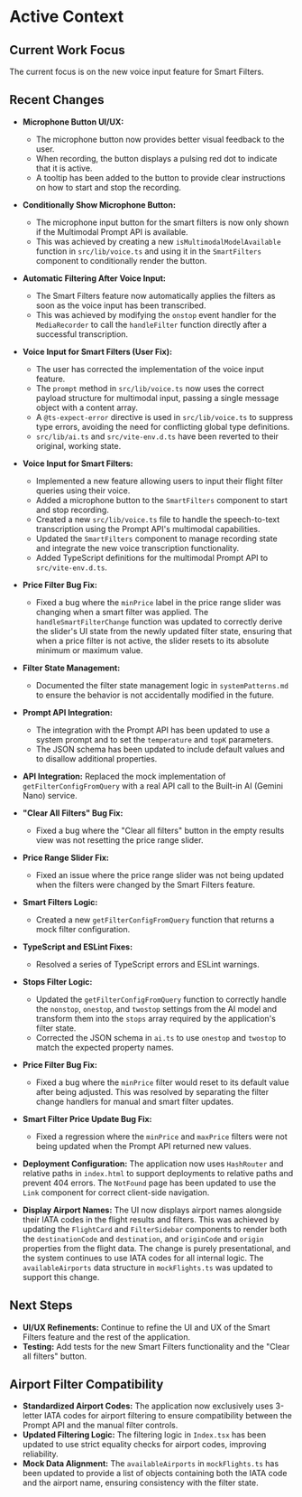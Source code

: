 # Active Context

## Current Work Focus

The current focus is on the new voice input feature for Smart Filters.

## Recent Changes

- **Microphone Button UI/UX:**
  - The microphone button now provides better visual feedback to the user.
  - When recording, the button displays a pulsing red dot to indicate that it is active.
  - A tooltip has been added to the button to provide clear instructions on how to start and stop the recording.

- **Conditionally Show Microphone Button:**
  - The microphone input button for the smart filters is now only shown if the Multimodal Prompt API is available.
  - This was achieved by creating a new `isMultimodalModelAvailable` function in `src/lib/voice.ts` and using it in the `SmartFilters` component to conditionally render the button.

- **Automatic Filtering After Voice Input:**
  - The Smart Filters feature now automatically applies the filters as soon as the voice input has been transcribed.
  - This was achieved by modifying the `onstop` event handler for the `MediaRecorder` to call the `handleFilter` function directly after a successful transcription.

- **Voice Input for Smart Filters (User Fix):**
  - The user has corrected the implementation of the voice input feature.
  - The `prompt` method in `src/lib/voice.ts` now uses the correct payload structure for multimodal input, passing a single message object with a content array.
  - A `@ts-expect-error` directive is used in `src/lib/voice.ts` to suppress type errors, avoiding the need for conflicting global type definitions.
  - `src/lib/ai.ts` and `src/vite-env.d.ts` have been reverted to their original, working state.

- **Voice Input for Smart Filters:**
  - Implemented a new feature allowing users to input their flight filter queries using their voice.
  - Added a microphone button to the `SmartFilters` component to start and stop recording.
  - Created a new `src/lib/voice.ts` file to handle the speech-to-text transcription using the Prompt API's multimodal capabilities.
  - Updated the `SmartFilters` component to manage recording state and integrate the new voice transcription functionality.
  - Added TypeScript definitions for the multimodal Prompt API to `src/vite-env.d.ts`.

- **Price Filter Bug Fix:**
  - Fixed a bug where the `minPrice` label in the price range slider was changing when a smart filter was applied. The `handleSmartFilterChange` function was updated to correctly derive the slider's UI state from the newly updated filter state, ensuring that when a price filter is not active, the slider resets to its absolute minimum or maximum value.
- **Filter State Management:**
  - Documented the filter state management logic in `systemPatterns.md` to ensure the behavior is not accidentally modified in the future.
- **Prompt API Integration:**
    - The integration with the Prompt API has been updated to use a system prompt and to set the `temperature` and `topK` parameters.
    - The JSON schema has been updated to include default values and to disallow additional properties.
- **API Integration:** Replaced the mock implementation of `getFilterConfigFromQuery` with a real API call to the Built-in AI (Gemini Nano) service.
- **"Clear All Filters" Bug Fix:**
    - Fixed a bug where the "Clear all filters" button in the empty results view was not resetting the price range slider.
- **Price Range Slider Fix:**
    - Fixed an issue where the price range slider was not being updated when the filters were changed by the Smart Filters feature.
- **Smart Filters Logic:**
    - Created a new `getFilterConfigFromQuery` function that returns a mock filter configuration.
- **TypeScript and ESLint Fixes:**
    - Resolved a series of TypeScript errors and ESLint warnings.
- **Stops Filter Logic:**
    - Updated the `getFilterConfigFromQuery` function to correctly handle the `nonstop`, `onestop`, and `twostop` settings from the AI model and transform them into the `stops` array required by the application's filter state.
    - Corrected the JSON schema in `ai.ts` to use `onestop` and `twostop` to match the expected property names.
- **Price Filter Bug Fix:**
    - Fixed a bug where the `minPrice` filter would reset to its default value after being adjusted. This was resolved by separating the filter change handlers for manual and smart filter updates.
- **Smart Filter Price Update Bug Fix:**
    - Fixed a regression where the `minPrice` and `maxPrice` filters were not being updated when the Prompt API returned new values.

- **Deployment Configuration:** The application now uses `HashRouter` and relative paths in `index.html` to support deployments to relative paths and prevent 404 errors. The `NotFound` page has been updated to use the `Link` component for correct client-side navigation.
- **Display Airport Names:** The UI now displays airport names alongside their IATA codes in the flight results and filters. This was achieved by updating the `FlightCard` and `FilterSidebar` components to render both the `destinationCode` and `destination`, and `originCode` and `origin` properties from the flight data. The change is purely presentational, and the system continues to use IATA codes for all internal logic. The `availableAirports` data structure in `mockFlights.ts` was updated to support this change.

## Next Steps

- **UI/UX Refinements:** Continue to refine the UI and UX of the Smart Filters feature and the rest of the application.
- **Testing:** Add tests for the new Smart Filters functionality and the "Clear all filters" button.

## Airport Filter Compatibility

- **Standardized Airport Codes:** The application now exclusively uses 3-letter IATA codes for airport filtering to ensure compatibility between the Prompt API and the manual filter controls.
- **Updated Filtering Logic:** The filtering logic in `Index.tsx` has been updated to use strict equality checks for airport codes, improving reliability.
- **Mock Data Alignment:** The `availableAirports` in `mockFlights.ts` has been updated to provide a list of objects containing both the IATA code and the airport name, ensuring consistency with the filter state.
